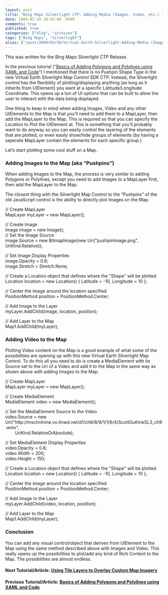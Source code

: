 ```yaml
---
layout: post
title: "Bing Maps Silverlight CTP: Adding Media (Images, Video, etc.) to the Map"
date: 2009-03-20 18:43:00 -0500
comments: true
published: true
categories: ["blog", "archives"]
tags: ["Bing Maps", "Silverlight"]
alias: ["/post/2009/03/20/Virtual-Earth-Silverlight-Adding-Media-(Images2c-Video2c-etc)-to-the-Map", "/post/2009/03/20/virtual-earth-silverlight-adding-media-(images2c-video2c-etc)-to-the-map"]
---
```

<!-- more -->
<p>This was written for the Bing Maps Silverlight CTP Release.</p>  <p>In the previous tutorial (“<a href="/post.aspx?id=6a098f41-2df4-4362-a577-606863de838c" target="_blank">Basics of Adding Polygons and Polylines using XAML and Code</a>”) I mentioned that there is no Pushpin Shape Type in the new Virtual Earth Silverlight Map Control SDK CTP. Instead, the Silverlight control has the flexibility of plotting/displaying anything (as long as it inherits from UIElement) you want at a specific Latitude/Longitude Coordinate. This opens up a ton of UI options that can be built to allow the user to interact with the data being displayed.</p>  <p>One thing to keep in mind when adding Images, Video and any other UIElements to the Map is that you’ll need to add them to a MapLayer, then add the MapLayer to the Map. This is required so that you can specify the Location to Plot the UIElement at. This is something that you’ll probably want to do anyway so you can easily control the layering of the elements that are plotted, or even easily show/hide groups of elements (by having a seperate MapLayer contain the elements for each specific group.)</p>  <p>Let’s start plotting some cool stuff on a Map.</p>  <h3>Adding Images to the Map (aka “Pushpins”)</h3>  <p>When adding Images to the Map, the process is very similar to adding Polygons or Polylines, except you need to add Images to a MapLayer first, then add the MapLayer to the Map.</p>  <p>The closest thing with the Silverlight Map Control to the “Pushpins” of the old JavaScript control is the ability to directly plot Images on the Map.</p>  <p>// Create MapLayer    <br />MapLayer myLayer = new MapLayer();</p>  <p>// Create Image    <br />Image image = new Image();     <br />// Set the Image Source     <br />image.Source = new BitmapImage(new Uri(&quot;pushpinImage.png&quot;, UriKind.Relative));</p>  <p>// Set Image Display Properties    <br />image.Opacity = 0.8;     <br />image.Stretch = Stretch.None;</p>  <p>// Create a Location object that defines where the &quot;Shape&quot; will be plotted    <br />Location location = new Location() { Latitude = -10, Longitude = 10 };</p>  <p>// Center the image around the location specified    <br />PositionMethod position = PositionMethod.Center;</p>  <p>// Add Image to the Layer    <br />myLayer.AddChild(image, location, position);</p>  <p>// Add Layer to the Map    <br />Map1.AddChild(myLayer);</p>  <h3>Adding Video to the Map</h3>  <p>Plotting Video content on the Map is a good example of what some of the possibilities are opening up with this new Virtual Earth Silverlight Map Control. To do this all you need to do is create a MediaElement with its Source set to the Uri of a Video and add it to the Map in the same way as shown above with adding Images to the Map.</p>  <p>// Create MapLayer    <br />MapLayer myLayer = new MapLayer();</p>  <p>// Create MediaElement    <br />MediaElement video = new MediaElement();</p>  <p>// Set the MediaElement Source to the Video    <br />video.Source = new Uri(&quot;http://mschnlnine.vo.llnwd.net/d1/ch9/8/9/1/1/6/4/ScottGuthrieSL3_ch9.wmv&quot;,     <br />&#160;&#160;&#160;&#160;&#160;&#160;&#160; UriKind.RelativeOrAbsolute);</p>  <p>// Set MediaElement Display Properties    <br />video.Opacity = 0.8;     <br />video.Width = 200;     <br />video.Height = 150;</p>  <p>// Create a Location object that defines where the &quot;Shape&quot; will be plotted    <br />Location location = new Location() { Latitude = -10, Longitude = 10 };</p>  <p>// Center the image around the location specified    <br />PositionMethod position = PositionMethod.Center;</p>  <p>// Add Image to the Layer    <br />myLayer.AddChild(video, location, position);</p>  <p>// Add Layer to the Map    <br />Map1.AddChild(myLayer);</p>  <h3>Conclusion</h3>  <p>You can add any visual control/object that derives from UIElement to the Map using the same method described above with Images and Video. This really opens up the possibilities to plot/add any kind of Rich Content to the Map. The possibilities are almost endless.</p>  <h4>Next Tutorial/Article: <a href="/post.aspx?id=ce8b5456-ef99-4311-8099-16976ebcc5e2">Using Tile Layers to Overlay Custom Map Imagery</a>    <br /></h4>  <h4>Previous Tutorial/Article: <a href="/post.aspx?id=6a098f41-2df4-4362-a577-606863de838c">Basics of Adding Polygons and Polylines using XAML and Code</a></h4>
